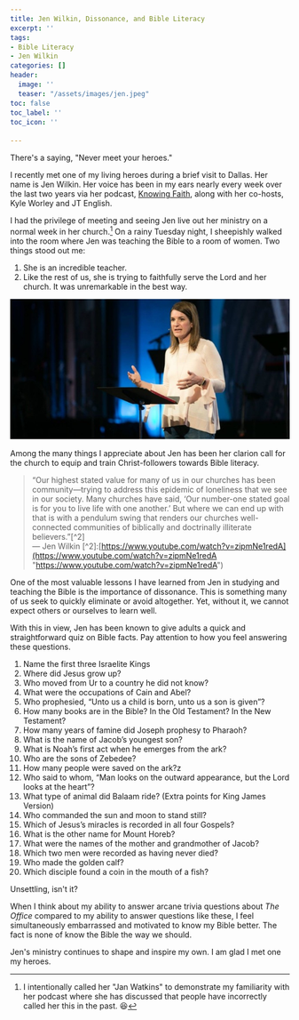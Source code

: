 ```yaml
---
title: Jen Wilkin, Dissonance, and Bible Literacy
excerpt: ''
tags:
- Bible Literacy
- Jen Wilkin
categories: []
header:
  image: ''
  teaser: "/assets/images/jen.jpeg"
toc: false
toc_label: ''
toc_icon: ''

---
```

There's a saying, "Never meet your heroes."

I recently met one of my living heroes during a brief visit to Dallas. Her name is Jen Wilkin. Her voice has been in my ears nearly every week over the last two years via her podcast, [Knowing Faith](https://www.trainingthechurch.com/knowingfaith), along with her co-hosts, Kyle Worley and JT English.

I had the privilege of meeting and seeing Jen live out her ministry on a normal week in her church.[^1] On a rainy Tuesday night, I sheepishly walked into the room where Jen was teaching the Bible to a room of women. Two things stood out me: 

1. She is an incredible teacher.
2. Like the rest of us, she is trying to faithfully serve the Lord and her church. It was unremarkable in the best way.

![](/assets/images/jen.jpeg)

Among the many things I appreciate about Jen has been her clarion call for the church to equip and train Christ-followers towards Bible literacy.

> “Our highest stated value for many of us in our churches has been community—trying to address this epidemic of loneliness that we see in our society. Many churches have said, ‘Our number-one stated goal is for you to live life with one another.’ But where we can end up with that is with a pendulum swing that renders our churches well-connected communities of biblically and doctrinally illiterate believers.”[^2]  
> — Jen Wilkin [^2]:[https://www.youtube.com/watch?v=zipmNe1redA](https://www.youtube.com/watch?v=zipmNe1redA "https://www.youtube.com/watch?v=zipmNe1redA")

One of the most valuable lessons I have learned from Jen in studying and teaching the Bible is the importance of dissonance. This is something many of us seek to quickly eliminate or avoid altogether. Yet, without it, we cannot expect others or ourselves to learn well.

With this in view, Jen has been known to give adults a quick and straightforward quiz on Bible facts. Pay attention to how you feel answering these questions.

 1. Name the first three Israelite Kings
 2. Where did Jesus grow up?
 3. Who moved from Ur to a country he did not know?
 4. What were the occupations of Cain and Abel?
 5. Who prophesied, “Unto us a child is born, unto us a son is given”?
 6. How many books are in the Bible? In the Old Testament? In the New Testament?
 7. How many years of famine did Joseph prophesy to Pharaoh?
 8. What is the name of Jacob’s youngest son?
 9. What is Noah’s first act when he emerges from the ark?
10. Who are the sons of Zebedee?
11. How many people were saved on the ark?z
12. Who said to whom, “Man looks on the outward appearance, but the Lord looks at the heart”?
13. What type of animal did Balaam ride? (Extra points for King James Version)
14. Who commanded the sun and moon to stand still?
15. Which of Jesus’s miracles is recorded in all four Gospels?
16. What is the other name for Mount Horeb?
17. What were the names of the mother and grandmother of Jacob?
18. Which two men were recorded as having never died?
19. Who made the golden calf?
20. Which disciple found a coin in the mouth of a fish?

Unsettling, isn't it? 

When I think about my ability to answer arcane trivia questions about _The Office_ compared to my ability to answer questions like these, I feel simultaneously embarrassed and motivated to know my Bible better. The fact is none of know the Bible the way we should.

Jen's ministry continues to shape and inspire my own. I am glad I met one my heroes.

[^1]: I intentionally called her "Jan Watkins" to demonstrate my familiarity with her podcast where she has discussed that people have incorrectly called her this in the past. 😆